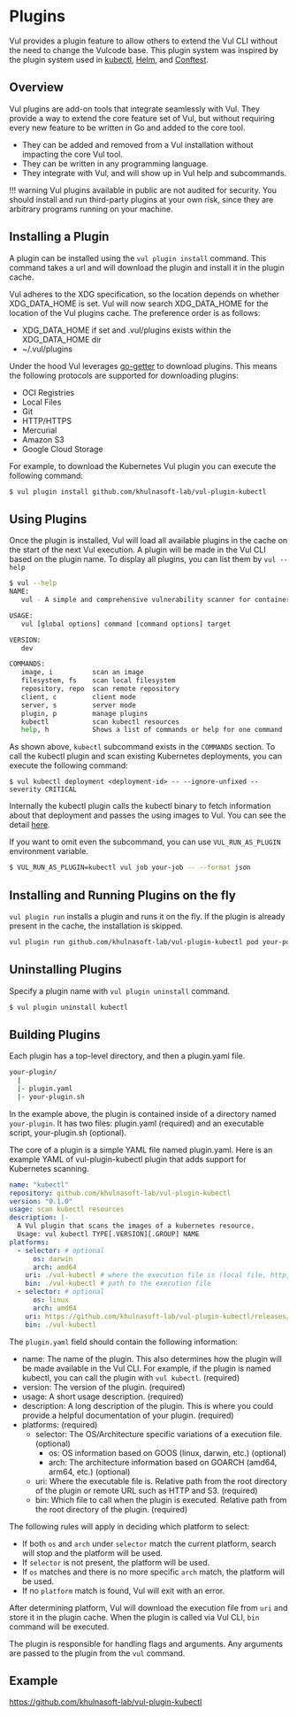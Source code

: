 # Plugins
Vul provides a plugin feature to allow others to extend the Vul CLI without the need to change the Vulcode base.
This plugin system was inspired by the plugin system used in [kubectl][kubectl], [Helm][helm], and [Conftest][conftest].

## Overview
Vul plugins are add-on tools that integrate seamlessly with Vul.
They provide a way to extend the core feature set of Vul, but without requiring every new feature to be written in Go and added to the core tool.

- They can be added and removed from a Vul installation without impacting the core Vul tool.
- They can be written in any programming language.
- They integrate with Vul, and will show up in Vul help and subcommands.

!!! warning
    Vul plugins available in public are not audited for security.
    You should install and run third-party plugins at your own risk, since they are arbitrary programs running on your machine.


## Installing a Plugin
A plugin can be installed using the `vul plugin install` command.
This command takes a url and will download the plugin and install it in the plugin cache.

Vul adheres to the XDG specification, so the location depends on whether XDG_DATA_HOME is set.
Vul will now search XDG_DATA_HOME for the location of the Vul plugins cache.
The preference order is as follows:

- XDG_DATA_HOME if set and .vul/plugins exists within the XDG_DATA_HOME dir
- ~/.vul/plugins

Under the hood Vul leverages [go-getter][go-getter] to download plugins.
This means the following protocols are supported for downloading plugins:

- OCI Registries
- Local Files
- Git
- HTTP/HTTPS
- Mercurial
- Amazon S3
- Google Cloud Storage

For example, to download the Kubernetes Vul plugin you can execute the following command:

```bash
$ vul plugin install github.com/khulnasoft-lab/vul-plugin-kubectl
```
## Using Plugins
Once the plugin is installed, Vul will load all available plugins in the cache on the start of the next Vul execution.
A plugin will be made in the Vul CLI based on the plugin name.
To display all plugins, you can list them by `vul --help`

```bash
$ vul --help
NAME:
   vul - A simple and comprehensive vulnerability scanner for containers

USAGE:
   vul [global options] command [command options] target

VERSION:
   dev

COMMANDS:
   image, i          scan an image
   filesystem, fs    scan local filesystem
   repository, repo  scan remote repository
   client, c         client mode
   server, s         server mode
   plugin, p         manage plugins
   kubectl           scan kubectl resources
   help, h           Shows a list of commands or help for one command
```

As shown above, `kubectl` subcommand exists in the `COMMANDS` section.
To call the kubectl plugin and scan existing Kubernetes deployments, you can execute the following command:

```
$ vul kubectl deployment <deployment-id> -- --ignore-unfixed --severity CRITICAL
```

Internally the kubectl plugin calls the kubectl binary to fetch information about that deployment and passes the using images to Vul.
You can see the detail [here][vul-plugin-kubectl].

If you want to omit even the subcommand, you can use `VUL_RUN_AS_PLUGIN` environment variable.

```bash
$ VUL_RUN_AS_PLUGIN=kubectl vul job your-job -- --format json
```

## Installing and Running Plugins on the fly
`vul plugin run` installs a plugin and runs it on the fly.
If the plugin is already present in the cache, the installation is skipped.

```bash
vul plugin run github.com/khulnasoft-lab/vul-plugin-kubectl pod your-pod -- --exit-code 1
```

## Uninstalling Plugins
Specify a plugin name with `vul plugin uninstall` command.

```bash
$ vul plugin uninstall kubectl
```

## Building Plugins
Each plugin has a top-level directory, and then a plugin.yaml file.

```bash
your-plugin/
  |
  |- plugin.yaml
  |- your-plugin.sh
```

In the example above, the plugin is contained inside of a directory named `your-plugin`.
It has two files: plugin.yaml (required) and an executable script, your-plugin.sh (optional).

The core of a plugin is a simple YAML file named plugin.yaml.
Here is an example YAML of vul-plugin-kubectl plugin that adds support for Kubernetes scanning.

```yaml
name: "kubectl"
repository: github.com/khulnasoft-lab/vul-plugin-kubectl
version: "0.1.0"
usage: scan kubectl resources
description: |-
  A Vul plugin that scans the images of a kubernetes resource.
  Usage: vul kubectl TYPE[.VERSION][.GROUP] NAME
platforms:
  - selector: # optional
      os: darwin
      arch: amd64
    uri: ./vul-kubectl # where the execution file is (local file, http, git, etc.)
    bin: ./vul-kubectl # path to the execution file
  - selector: # optional
      os: linux
      arch: amd64
    uri: https://github.com/khulnasoft-lab/vul-plugin-kubectl/releases/download/v0.1.0/vul-kubectl.tar.gz
    bin: ./vul-kubectl
```

The `plugin.yaml` field should contain the following information:

- name: The name of the plugin. This also determines how the plugin will be made available in the Vul CLI. For example, if the plugin is named kubectl, you can call the plugin with `vul kubectl`. (required)
- version: The version of the plugin. (required)
- usage: A short usage description. (required)
- description: A long description of the plugin. This is where you could provide a helpful documentation of your plugin. (required)
- platforms: (required)
  - selector: The OS/Architecture specific variations of a execution file. (optional)
    - os: OS information based on GOOS (linux, darwin, etc.) (optional)
    - arch: The architecture information based on GOARCH (amd64, arm64, etc.) (optional)
  - uri: Where the executable file is. Relative path from the root directory of the plugin or remote URL such as HTTP and S3. (required)
  - bin: Which file to call when the plugin is executed. Relative path from the root directory of the plugin. (required)

The following rules will apply in deciding which platform to select:

- If both `os` and `arch` under `selector` match the current platform, search will stop and the platform will be used.
- If `selector` is not present, the platform will be used.
- If `os` matches and there is no more specific `arch` match, the platform will be used.
- If no `platform` match is found, Vul will exit with an error.

After determining platform, Vul will download the execution file from `uri` and store it in the plugin cache.
When the plugin is called via Vul CLI, `bin` command will be executed.

The plugin is responsible for handling flags and arguments. Any arguments are passed to the plugin from the `vul` command.

## Example
https://github.com/khulnasoft-lab/vul-plugin-kubectl

[kubectl]: https://kubernetes.io/docs/tasks/extend-kubectl/kubectl-plugins/
[helm]: https://helm.sh/docs/topics/plugins/
[conftest]: https://www.conftest.dev/plugins/
[go-getter]: https://github.com/hashicorp/go-getter
[vul-plugin-kubectl]: https://github.com/khulnasoft-lab/vul-plugin-kubectl


